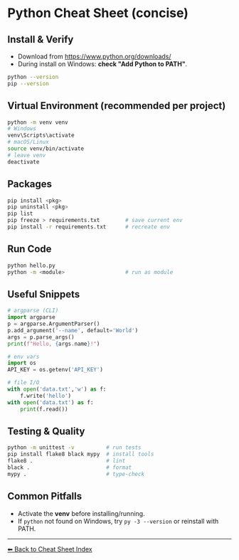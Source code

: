 # Python Cheat Sheet (concise)

## Install & Verify
- Download from https://www.python.org/downloads/
- During install on Windows: **check "Add Python to PATH"**.
```bash
python --version
pip --version
```

## Virtual Environment (recommended per project)
```bash
python -m venv venv
# Windows
venv\Scripts\activate
# macOS/Linux
source venv/bin/activate
# leave venv
deactivate
```

## Packages
```bash
pip install <pkg>
pip uninstall <pkg>
pip list
pip freeze > requirements.txt        # save current env
pip install -r requirements.txt      # recreate env
```

## Run Code
```bash
python hello.py
python -m <module>                   # run as module
```

## Useful Snippets
```python
# argparse (CLI)
import argparse
p = argparse.ArgumentParser()
p.add_argument('--name', default='World')
args = p.parse_args()
print(f"Hello, {args.name}!")

# env vars
import os
API_KEY = os.getenv('API_KEY')

# file I/O
with open('data.txt','w') as f:
    f.write('hello')
with open('data.txt') as f:
    print(f.read())
```

## Testing & Quality
```bash
python -m unittest -v          # run tests
pip install flake8 black mypy  # install tools
flake8 .                       # lint
black .                        # format
mypy .                         # type-check
```

## Common Pitfalls
- Activate the **venv** before installing/running.
- If `python` not found on Windows, try `py -3 --version` or reinstall with PATH.

---
[⬅ Back to Cheat Sheet Index](CHEATSHEET_INDEX.md)

